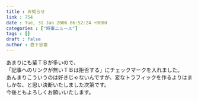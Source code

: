 ```yaml
---
title : お知らせ
link : 754
date : Tue, 31 Jan 2006 06:52:24 +0000
categories : ["時事ニュース"]
tags : []
draft : false
author : 倉下忠憲
---
```


あまりにも輩ＴＢが多いので、<BR>「記事へのリンクが無いＴＢは拒否する」にチェックマークを入れました。<BR>あんまりこういうのは好きじゃないんですが、変なトラフィックを作るよりはましかな、と思い決断いたしました次第です。<BR>今後ともよろしくお願いいたします。<br><br>
